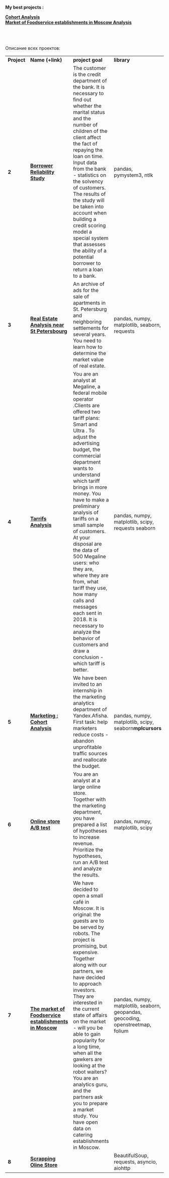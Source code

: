 <b>Мy best projects :</b><br/>

<a href="https://www.kaggle.com/code/baruch100/marketing-cohort-analysis" target="_blank"><b>Cohort Analysis</b></a><br/>
<a href="https://www.kaggle.com/code/baruch100/market-study-in-moscow" target="_blank"><b>Market of Foodservice establishments in Moscow Analysis</b></a>

<br/><br/><br/>
Описание всех проектов:

<table>
<tr>
<td><b>Project</b></td>
<td><b>Name (+link)</b></td>
<td><b>project goal</b></td>
<td><b>library</b></td>
<tr>

<td><b>2</b></td>
<td><a href="https://www.kaggle.com/code/baruch100/borrower-reliability-study" target="_blank"><b>Borrower Reliability Study</b></a></td>
<td>The customer is the credit department of the bank. It is necessary to find out whether the marital status and the number of children of the client affect the fact of repaying the loan on time. Input data from the bank - statistics on the solvency of customers. The results of the study will be taken into account when building a credit scoring model a special system that assesses the ability of a potential borrower to return a loan to a bank.</td>
<td>pandas, pymystem3, ntlk</b></td>
<tr>

<td> <b>3</b></td>
<td><a href="https://www.kaggle.com/code/baruch100/real-estate#Analysis" target="_blank"><b>Real Estate Analysis near St Petersbourg </b></a></td>
<td>An archive of ads for the sale of apartments in St. Petersburg and neighboring settlements for several years. You need to learn how to determine the market value of real estate. </td>
<td> pandas, numpy, matplotlib, seaborn, requests</b></td>
<tr>

<td> <b>4</b></td>
<td><a href="https://www.kaggle.com/code/baruch100/tarrifs-analysis" target="_blank"><b>Tarrifs Analysis</b></a>
<td>You are an analyst at Megaline, a federal mobile operator .Clients are offered two tariff plans: Smart and Ultra . To adjust the advertising budget, the commercial department wants to understand which tariff brings in more money. You have to make a preliminary analysis of tariffs on a small sample of customers. At your disposal are the data of 500 Megaline users: who they are, where they are from, what tariff they use, how many calls and messages each sent in 2018. It is necessary to analyze the behavior of customers and draw a conclusion - which tariff is better.</td>
<td>pandas, numpy, matplotlib, scipy, requests seaborn</td>
<tr>

<td> <b>5</b></td>
<td><a href="https://www.kaggle.com/code/baruch100/marketing-cohort-analysis" target="_blank"><b>Marketing : Cohort Analysis</b></td>
<td>We have been invited to an internship in the marketing analytics department of Yandex.Afisha. First task: help marketers reduce costs - abandon unprofitable traffic sources and reallocate the budget.</td>
<td>pandas, numpy, matplotlib, scipy, seaborn<b>mplcursors</b></td>
<tr>

<td> <b>6</b></td>
<td><a href="https://www.kaggle.com/code/baruch100/a-b-test" target="_blank"><b>Online store A/B test</b></a></td>
<td>You are an analyst at a large online store. Together with the marketing department, you have prepared a list of hypotheses to increase revenue. Prioritize the hypotheses, run an A/B test and analyze the results.</td>
<td>pandas, numpy, matplotlib, scipy</td>
<tr>

<td> <b>7</b></td>
<td><a href="https://www.kaggle.com/code/baruch100/market-study-in-moscow" target="_blank"> <br>
  <a href="https://disk.yandex.com/i/sKlowOFIlfHQ1w" target="_blank">
  <b>The market of Foodservice establishments in Moscow</b></a></td>
<td>We have decided to open a small café in Moscow. It is original: the guests are to be served by robots. The project is promising, but expensive. Together along with our partners, we have decided to approach investors. They are interested in the current state of affairs on the market - will you be able to gain popularity for a long time, when all the gawkers are looking at the robot waiters? You are an analytics guru, and the partners ask you to prepare a market study. You have open data on catering establishments in Moscow.
<td>pandas, numpy, matplotlib, seaborn, geopandas, geocoding, openstreetmap, folium</td>
<tr>

<td> <b>8</b></td>
<td><a href="https://www.kaggle.com/code/baruch100/scrapping-https-www-labirint-ru" target="_blank"><b>Scrapping Oline Store </b></a></td>
<td><a href="https://www.labirint.ru" target="_blank"><b></td>
<td>BeautifulSoup, requests, asyncio, aiohttp</td>
<tr>
</table>

